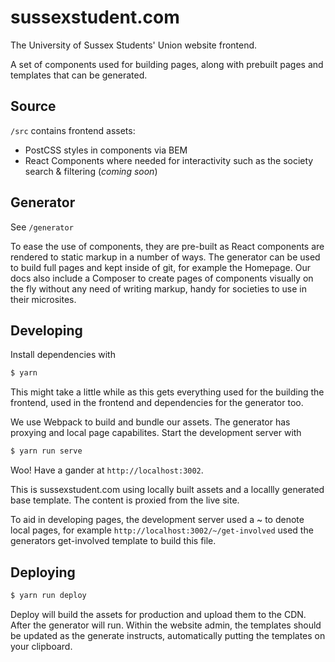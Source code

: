 # sussexstudent.com

The University of Sussex Students' Union website frontend.

A set of components used for building pages, along with prebuilt pages and templates that can be generated.

## Source
`/src` contains frontend assets:
* PostCSS styles in components via BEM
* React Components where needed for interactivity such as the society search & filtering (*coming soon*)

## Generator
See `/generator`

To ease the use of components, they are pre-built as React components are rendered to static markup in a number of ways. The generator can be used to build full pages and kept inside of git, for example the Homepage. Our docs also include a Composer to create pages of components visually on the fly without any need of writing markup, handy for societies to use in their microsites.

## Developing
Install dependencies with
```bash
$ yarn
```

This might take a little while as this gets everything used for the building the frontend, used in the frontend and dependencies for the generator too. 

We use Webpack to build and bundle our assets. The generator has proxying and local page capabilites. Start the development server with

```bash
$ yarn run serve
```

Woo! Have a gander at `http://localhost:3002`.

This is sussexstudent.com using locally built assets and a locallly generated base template. The content is proxied from the live site.

To aid in developing pages, the development server used a ~ to denote local pages, for example `http://localhost:3002/~/get-involved` used the generators get-involved template to build this file.

## Deploying
```bash
$ yarn run deploy
```
Deploy will build the assets for production and upload them to the CDN. After the generator will run. Within the website admin, the templates should be updated as the generate instructs, automatically putting the templates on your clipboard.

